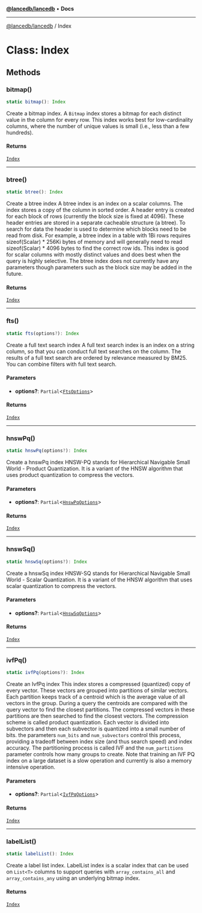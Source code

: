 [**@lancedb/lancedb**](../README.md) • **Docs**
***
[@lancedb/lancedb](../globals.md) / Index
# Class: Index
## Methods
### bitmap()
```ts
static bitmap(): Index
```
Create a bitmap index.
A `Bitmap` index stores a bitmap for each distinct value in the column for every row.
This index works best for low-cardinality columns, where the number of unique values
is small (i.e., less than a few hundreds).
#### Returns
[`Index`](Index.md)
***
### btree()
```ts
static btree(): Index
```
Create a btree index
A btree index is an index on a scalar columns.  The index stores a copy of the column
in sorted order.  A header entry is created for each block of rows (currently the
block size is fixed at 4096).  These header entries are stored in a separate
cacheable structure (a btree).  To search for data the header is used to determine
which blocks need to be read from disk.
For example, a btree index in a table with 1Bi rows requires sizeof(Scalar) * 256Ki
bytes of memory and will generally need to read sizeof(Scalar) * 4096 bytes to find
the correct row ids.
This index is good for scalar columns with mostly distinct values and does best when
the query is highly selective.
The btree index does not currently have any parameters though parameters such as the
block size may be added in the future.
#### Returns
[`Index`](Index.md)
***
### fts()
```ts
static fts(options?): Index
```
Create a full text search index
A full text search index is an index on a string column, so that you can conduct full
text searches on the column.
The results of a full text search are ordered by relevance measured by BM25.
You can combine filters with full text search.
#### Parameters
* **options?**: `Partial`&lt;[`FtsOptions`](../interfaces/FtsOptions.md)&gt;
#### Returns
[`Index`](Index.md)
***
### hnswPq()
```ts
static hnswPq(options?): Index
```
Create a hnswPq index
HNSW-PQ stands for Hierarchical Navigable Small World - Product Quantization.
It is a variant of the HNSW algorithm that uses product quantization to compress
the vectors.
#### Parameters
* **options?**: `Partial`&lt;[`HnswPqOptions`](../interfaces/HnswPqOptions.md)&gt;
#### Returns
[`Index`](Index.md)
***
### hnswSq()
```ts
static hnswSq(options?): Index
```
Create a hnswSq index
HNSW-SQ stands for Hierarchical Navigable Small World - Scalar Quantization.
It is a variant of the HNSW algorithm that uses scalar quantization to compress
the vectors.
#### Parameters
* **options?**: `Partial`&lt;[`HnswSqOptions`](../interfaces/HnswSqOptions.md)&gt;
#### Returns
[`Index`](Index.md)
***
### ivfPq()
```ts
static ivfPq(options?): Index
```
Create an IvfPq index
This index stores a compressed (quantized) copy of every vector.  These vectors
are grouped into partitions of similar vectors.  Each partition keeps track of
a centroid which is the average value of all vectors in the group.
During a query the centroids are compared with the query vector to find the closest
partitions.  The compressed vectors in these partitions are then searched to find
the closest vectors.
The compression scheme is called product quantization.  Each vector is divided into
subvectors and then each subvector is quantized into a small number of bits.  the
parameters `num_bits` and `num_subvectors` control this process, providing a tradeoff
between index size (and thus search speed) and index accuracy.
The partitioning process is called IVF and the `num_partitions` parameter controls how
many groups to create.
Note that training an IVF PQ index on a large dataset is a slow operation and
currently is also a memory intensive operation.
#### Parameters
* **options?**: `Partial`&lt;[`IvfPqOptions`](../interfaces/IvfPqOptions.md)&gt;
#### Returns
[`Index`](Index.md)
***
### labelList()
```ts
static labelList(): Index
```
Create a label list index.
LabelList index is a scalar index that can be used on `List<T>` columns to
support queries with `array_contains_all` and `array_contains_any`
using an underlying bitmap index.
#### Returns
[`Index`](Index.md)
